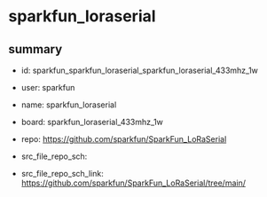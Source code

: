 # sparkfun_loraserial
 
## summary 
* id: sparkfun_sparkfun_loraserial_sparkfun_loraserial_433mhz_1w
* user: sparkfun
* name: sparkfun_loraserial
* board: sparkfun_loraserial_433mhz_1w
* repo: https://github.com/sparkfun/SparkFun_LoRaSerial



* src_file_repo_sch: 
* src_file_repo_sch_link: https://github.com/sparkfun/SparkFun_LoRaSerial/tree/main/






